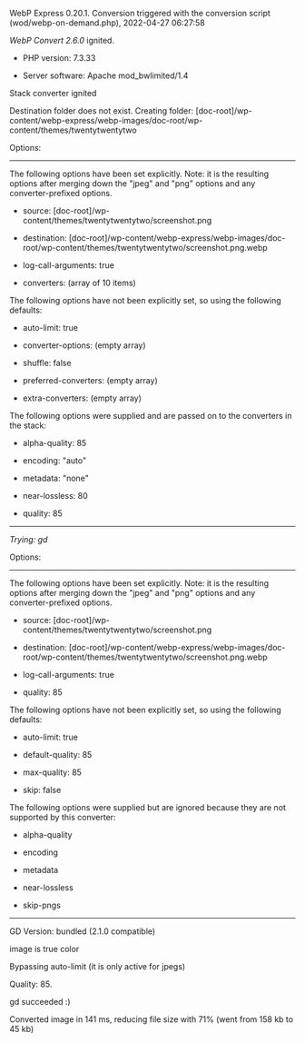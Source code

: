 WebP Express 0.20.1. Conversion triggered with the conversion script (wod/webp-on-demand.php), 2022-04-27 06:27:58

*WebP Convert 2.6.0*  ignited.
- PHP version: 7.3.33
- Server software: Apache mod_bwlimited/1.4

Stack converter ignited
Destination folder does not exist. Creating folder: [doc-root]/wp-content/webp-express/webp-images/doc-root/wp-content/themes/twentytwentytwo

Options:
------------
The following options have been set explicitly. Note: it is the resulting options after merging down the "jpeg" and "png" options and any converter-prefixed options.
- source: [doc-root]/wp-content/themes/twentytwentytwo/screenshot.png
- destination: [doc-root]/wp-content/webp-express/webp-images/doc-root/wp-content/themes/twentytwentytwo/screenshot.png.webp
- log-call-arguments: true
- converters: (array of 10 items)

The following options have not been explicitly set, so using the following defaults:
- auto-limit: true
- converter-options: (empty array)
- shuffle: false
- preferred-converters: (empty array)
- extra-converters: (empty array)

The following options were supplied and are passed on to the converters in the stack:
- alpha-quality: 85
- encoding: "auto"
- metadata: "none"
- near-lossless: 80
- quality: 85
------------


*Trying: gd* 

Options:
------------
The following options have been set explicitly. Note: it is the resulting options after merging down the "jpeg" and "png" options and any converter-prefixed options.
- source: [doc-root]/wp-content/themes/twentytwentytwo/screenshot.png
- destination: [doc-root]/wp-content/webp-express/webp-images/doc-root/wp-content/themes/twentytwentytwo/screenshot.png.webp
- log-call-arguments: true
- quality: 85

The following options have not been explicitly set, so using the following defaults:
- auto-limit: true
- default-quality: 85
- max-quality: 85
- skip: false

The following options were supplied but are ignored because they are not supported by this converter:
- alpha-quality
- encoding
- metadata
- near-lossless
- skip-pngs
------------

GD Version: bundled (2.1.0 compatible)
image is true color
Bypassing auto-limit (it is only active for jpegs)
Quality: 85. 
gd succeeded :)

Converted image in 141 ms, reducing file size with 71% (went from 158 kb to 45 kb)

